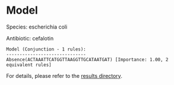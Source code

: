 
# Model

Species: escherichia coli

Antibiotic: cefalotin

```
Model (Conjunction - 1 rules):
------------------------------
Absence(ACTAAATTCATGGTTAAGGTTGCATAATGAT) [Importance: 1.00, 2 equivalent rules]

```

For details, please refer to the [results directory](../../../../../results/scm_b/escherichia+coli/cefalotin/repeat_5/).

